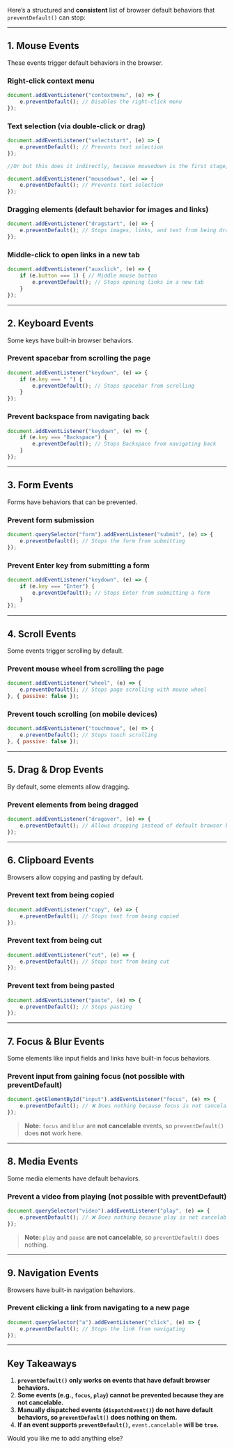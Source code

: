 Here’s a structured and **consistent** list of browser default behaviors that `preventDefault()` can stop:

---

## **1. Mouse Events**

These events trigger default behaviors in the browser.

### **Right-click context menu**

```js
document.addEventListener("contextmenu", (e) => {
    e.preventDefault(); // Disables the right-click menu
});
```

### **Text selection (via double-click or drag)**

```js
document.addEventListener("selectstart", (e) => {
    e.preventDefault(); // Prevents text selection
});

//Or but this does it indirectly, because mousedown is the first stage, so when prevent stops the chain from reaching selectstart.

document.addEventListener("mousedown", (e) => {
    e.preventDefault(); // Prevents text selection
});
```

### **Dragging elements (default behavior for images and links)**

```js
document.addEventListener("dragstart", (e) => {
    e.preventDefault(); // Stops images, links, and text from being dragged
});
```

### **Middle-click to open links in a new tab**

```js
document.addEventListener("auxclick", (e) => {
    if (e.button === 1) { // Middle mouse button
        e.preventDefault(); // Stops opening links in a new tab
    }
});
```

---

## **2. Keyboard Events**

Some keys have built-in browser behaviors.

### **Prevent spacebar from scrolling the page**

```js
document.addEventListener("keydown", (e) => {
    if (e.key === " ") {
        e.preventDefault(); // Stops spacebar from scrolling
    }
});
```

### **Prevent backspace from navigating back**

```js
document.addEventListener("keydown", (e) => {
    if (e.key === "Backspace") {
        e.preventDefault(); // Stops Backspace from navigating back
    }
});
```

---

## **3. Form Events**

Forms have behaviors that can be prevented.

### **Prevent form submission**

```js
document.querySelector("form").addEventListener("submit", (e) => {
    e.preventDefault(); // Stops the form from submitting
});
```

### **Prevent Enter key from submitting a form**

```js
document.addEventListener("keydown", (e) => {
    if (e.key === "Enter") {
        e.preventDefault(); // Stops Enter from submitting a form
    }
});
```

---

## **4. Scroll Events**

Some events trigger scrolling by default.

### **Prevent mouse wheel from scrolling the page**

```js
document.addEventListener("wheel", (e) => {
    e.preventDefault(); // Stops page scrolling with mouse wheel
}, { passive: false });
```

### **Prevent touch scrolling (on mobile devices)**

```js
document.addEventListener("touchmove", (e) => {
    e.preventDefault(); // Stops touch scrolling
}, { passive: false });
```

---

## **5. Drag & Drop Events**

By default, some elements allow dragging.

### **Prevent elements from being dragged**

```js
document.addEventListener("dragover", (e) => {
    e.preventDefault(); // Allows dropping instead of default browser behavior
});
```

---

## **6. Clipboard Events**

Browsers allow copying and pasting by default.

### **Prevent text from being copied**

```js
document.addEventListener("copy", (e) => {
    e.preventDefault(); // Stops text from being copied
});
```

### **Prevent text from being cut**

```js
document.addEventListener("cut", (e) => {
    e.preventDefault(); // Stops text from being cut
});
```

### **Prevent text from being pasted**

```js
document.addEventListener("paste", (e) => {
    e.preventDefault(); // Stops pasting
});
```

---

## **7. Focus & Blur Events**

Some elements like input fields and links have built-in focus behaviors.

### **Prevent input from gaining focus (not possible with preventDefault)**

```js
document.getElementById("input").addEventListener("focus", (e) => {
    e.preventDefault(); // ❌ Does nothing because focus is not cancelable
});
```

> **Note:** `focus` and `blur` are **not cancelable** events, so `preventDefault()` does **not** work here.

---

## **8. Media Events**

Some media elements have default behaviors.

### **Prevent a video from playing (not possible with preventDefault)**

```js
document.querySelector("video").addEventListener("play", (e) => {
    e.preventDefault(); // ❌ Does nothing because play is not cancelable
});
```

> **Note:** `play` and `pause` **are not cancelable**, so `preventDefault()` does nothing.

---

## **9. Navigation Events**

Browsers have built-in navigation behaviors.

### **Prevent clicking a link from navigating to a new page**

```js
document.querySelector("a").addEventListener("click", (e) => {
    e.preventDefault(); // Stops the link from navigating
});
```

---

## **Key Takeaways**

1. **`preventDefault()` only works on events that have default browser behaviors.**
2. **Some events (e.g., `focus`, `play`) cannot be prevented because they are not cancelable.**
3. **Manually dispatched events (`dispatchEvent()`) do not have default behaviors, so `preventDefault()` does nothing on them.**
4. **If an event supports `preventDefault()`,** `event.cancelable` **will be `true`.**

Would you like me to add anything else?